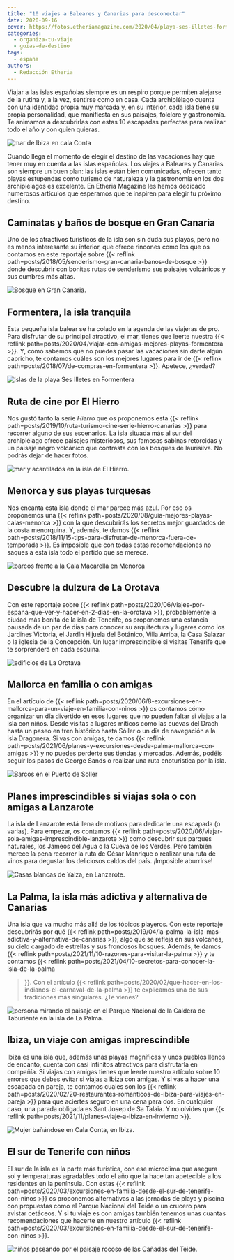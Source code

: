 ```yaml
---
title: "10 viajes a Baleares y Canarias para desconectar"
date: 2020-09-16
cover: https://fotos.etheriamagazine.com/2020/04/playa-ses-illetes-formentera.jpg
categories: 
  - organiza-tu-viaje
  - guias-de-destino
tags: 
  - españa
authors: 
  - Redacción Etheria
---
```


Viajar a las islas españolas siempre es un respiro porque permiten alejarse de la rutina 
y, a la vez, sentirse como en casa. Cada archipiélago cuenta con una identidad propia 
muy marcada y, en su interior, cada isla tiene su propia personalidad, que manifiesta en 
sus paisajes, folclore y gastronomía. Te animamos a descubrirlas con estas 10 escapadas 
perfectas para realizar todo el año y con quien quieras. 

![mar de Ibiza en cala Conta](https://fotos.etheriamagazine.com/2018/05/Ibiza-cala-conta_NC_2.jpg "Cala Conta en Ibiza.")

Cuando llega el momento de elegir el destino de las vacaciones hay que tener muy en 
cuenta a las islas españolas. Los viajes a Baleares y Canarias son siempre un buen plan: 
las islas están bien comunicadas, ofrecen tanto playas estupendas como turismo de 
naturaleza y la gastronomía en los dos archipiélagos es excelente. En Etheria Magazine 
les hemos dedicado numerosos artículos que esperamos que te inspiren para elegir tu 
próximo destino. 

## Caminatas y baños de bosque en Gran Canaria

Uno de los atractivos turísticos de la isla son sin duda sus playas, pero no es menos 
interesante su interior, que ofrece rincones como los que os contamos en este reportaje 
sobre {{< reflink path=posts/2018/05/senderismo-gran-canaria-banos-de-bosque >}} donde 
descubrir con bonitas rutas de senderismo sus paisajes volcánicos y sus cumbres más 
altas. 

![Bosque en Gran Canaria.](https://fotos.etheriamagazine.com/2018/05/gran-canaria-bosque.jpg "Bosque en Gran Canaria.")

## Formentera, la isla tranquila

Esta pequeña isla balear se ha colado en la agenda de las viajeras de pro. Para 
disfrutar de su principal atractivo, el mar, tienes que leerte nuestra {{< reflink 
path=posts/2020/04/viajar-con-amigas-mejores-playas-formentera >}}. Y, como sabemos que 
no puedes pasar las vacaciones sin darte algún capricho, te contamos cuáles son los 
mejores lugares para ir de {{< reflink path=posts/2018/07/de-compras-en-formentera >}}. 
Apetece, ¿verdad? 

![islas de la playa Ses Illetes en Formentera](https://fotos.etheriamagazine.com/2020/04/playa-ses-illetes-formentera.jpg "Playa Ses Illetes (Formentera).")

## Ruta de cine por El Hierro

Nos gustó tanto la serie _Hierro_ que os proponemos esta {{< reflink 
path=posts/2019/10/ruta-turismo-cine-serie-hierro-canarias >}} para recorrer alguno de 
sus escenarios. La isla situada más al sur del archipiélago ofrece paisajes misteriosos, 
sus famosas sabinas retorcidas y un paisaje negro volcánico que contrasta con los 
bosques de laurisilva. No podrás dejar de hacer fotos. 

![mar y acantilados en la isla de El Hierro.](https://fotos.etheriamagazine.com/2019/10/serie-hierro.jpg "Acantilados en la isla de El Hierro.")

## Menorca y sus playas turquesas

Nos encanta esta isla donde el mar parece más azul. Por eso os proponemos una {{< 
reflink path=posts/2020/08/guia-mejores-playas-calas-menorca >}} con la que descubrirás 
los secretos mejor guardados de la costa menorquina. Y, además, te damos {{< reflink 
path=posts/2018/11/15-tips-para-disfrutar-de-menorca-fuera-de-temporada >}}. Es 
imposible que con todas estas recomendaciones no saques a esta isla todo el partido que 
se merece. 

![barcos frente a la Cala Macarella en Menorca](https://fotos.etheriamagazine.com/2020/08/playa-menorca-Macarella.jpg "Cala Macarella (Menorca).")

## Descubre la dulzura de La Orotava

Con este reportaje sobre {{< reflink 
path=posts/2020/06/viajes-por-espana-que-ver-y-hacer-en-2-dias-en-la-orotava >}}, 
probablemente la ciudad más bonita de la isla de Tenerife, os proponemos una estancia 
pausada de un par de días para conocer su arquitectura y lugares como los Jardines 
Victoria, el Jardín Hijuela del Botánico, Villa Arriba, la Casa Salazar o la iglesia de 
la Concepción. Un lugar imprescindible si visitas Tenerife que te sorprenderá en cada 
esquina. 

![edificios de La Orotava](https://fotos.etheriamagazine.com/2020/06/orotava-iglesia-concepcion.jpg "Bello conjunto arquitectónico de La Orotava con las cúpulas de la iglesia de la Concepción. © M. Munar")

## Mallorca en familia o con amigas

En el artículo de {{< reflink 
path=posts/2020/06/8-excursiones-en-mallorca-para-un-viaje-en-familia-con-ninos >}} os 
contamos cómo organizar un día divertido en esos lugares que no pueden faltar si viajas 
a la isla con niños. Desde visitas a lugares míticos como las cuevas del Drach hasta un 
paseo en tren histórico hasta Sóller o un día de navegación a la isla Dragonera. Si vas 
con amigas, te damos {{< reflink 
path=posts/2021/06/planes-y-excursiones-desde-palma-mallorca-con-amigas >}} y no puedes 
perderte sus tiendas y mercados. Además, podéis seguir los pasos de George Sands o 
realizar una ruta enoturistica por la isla. 

![Barcos en el Puerto de Soller](https://fotos.etheriamagazine.com/2020/06/Mallorca-puerto-soller.jpg "Puerto de Sóller (Mallorca).")

## Planes imprescindibles si viajas sola o con amigas a Lanzarote

La isla de Lanzarote está llena de motivos para dedicarle una escapada (o varias). Para 
empezar, os contamos {{< reflink 
path=posts/2020/06/viajar-sola-amigas-imprescindible-lanzarote >}} como descubrir sus 
parques naturales, los Jameos del Agua o la Cueva de los Verdes. Pero también merece la 
pena recorrer la ruta de César Manrique o realizar una ruta de vinos para degustar los 
deliciosos caldos del país. ¡Imposible aburrirse! 

![Casas blancas de Yaiza, en Lanzarote.](https://fotos.etheriamagazine.com/2018/09/Yaiza-Centro-Pueblo-Lanzarote-e1591966966362.jpg "Casas blancas de Yaiza, en Lanzarote.")

## La Palma, la isla más adictiva y alternativa de Canarias

Una isla que va mucho más allá de los tópicos playeros. Con este reportaje descubrirás 
por qué {{< reflink 
path=posts/2019/04/la-palma-la-isla-mas-adictiva-y-alternativa-de-canarias >}}, algo que 
se refleja en sus volcanes, su cielo cargado de estrellas y sus frondosos bosques. 
Además, te damos {{< reflink path=posts/2021/11/10-razones-para-visitar-la-palma >}} y 
te contamos {{< reflink path=posts/2021/04/10-secretos-para-conocer-la-isla-de-la-palma 
>}}. Con el artículo {{< reflink 
path=posts/2020/02/que-hacer-en-los-indianos-el-carnaval-de-la-palma >}} te explicamos 
una de sus tradiciones más singulares. ¿Te vienes? 

![persona mirando el paisaje en el Parque Nacional de la Caldera de Taburiente en la isla de La Palma.](https://fotos.etheriamagazine.com/2019/03/viajar-sola-la-palma-taburiente.jpg "Ruta por el Parque Nacional de la Caldera de Taburiente en la isla de La Palma. © KR")

## Ibiza, un viaje con amigas imprescindible

Ibiza es una isla que, además unas playas magníficas y unos pueblos llenos de encanto, 
cuenta con casi infinitos atractivos para disfrutarla en compañía. Si viajas con amigas 
tienes que leerte nuestro artículo sobre 10 errores que debes evitar si viajas a Ibiza 
con amigas. Y si vas a hacer una escapada en pareja, te contamos cuales son los {{< 
reflink path=posts/2020/02/20-restaurantes-romanticos-de-ibiza-para-viajes-en-pareja >}} 
para que aciertes seguro en una cena para dos. En cualquier caso, una parada obligada es 
Sant Josep de Sa Talaia. Y no olvides que {{< reflink 
path=posts/2021/11/planes-viaje-a-ibiza-en-invierno >}}. 

![Mujer bañándose en Cala Conta, en Ibiza.](https://fotos.etheriamagazine.com/2018/05/Ibiza-cala-conta_NC-e1551949167957.jpg "Cala Conta, en Ibiza.")

## El sur de Tenerife con niños

El sur de la isla es la parte más turística, con ese microclima que asegura sol y 
temperaturas agradables todo el año que la hace tan apetecible a los residentes en la 
península. Con estas {{< reflink 
path=posts/2020/03/excursiones-en-familia-desde-el-sur-de-tenerife-con-ninos >}} os 
proponemos alternativas a las jornadas de playa y piscina con propuestas como el Parque 
Nacional del Teide o un crucero para avistar cetáceos. Y si tu viaje es con amigas 
también tenemos unas cuantas recomendaciones que hacerte en nuestro artículo {{< reflink 
path=posts/2020/03/excursiones-en-familia-desde-el-sur-de-tenerife-con-ninos >}}. 

![niños paseando por el paisaje rocoso de las Cañadas del Teide.](https://fotos.etheriamagazine.com/2020/02/Tenerife-canadas-Teide.jpg "Paseo por las Cañadas del Teide, un plan perfecto en Tenerife para hacer con niños. © SG")

